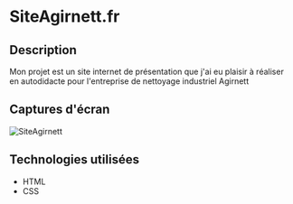 # SiteAgirnett.fr

## Description
Mon projet est un site internet de présentation que j'ai eu plaisir à réaliser en autodidacte pour l'entreprise de nettoyage industriel
Agirnett 

## Captures d'écran
![SiteAgirnett](https://github.com/charlazz/SiteAgirnett.fr/assets/123973568/ad8d6a86-f959-44e1-a032-c7a5c4459486)

## Technologies utilisées
- HTML
- CSS


